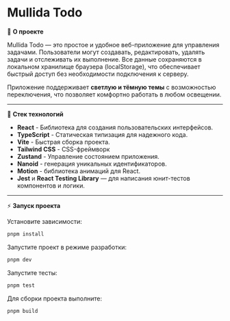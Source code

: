# Mullida Todo

🚀 **О проекте**

Mullida Todo — это простое и удобное веб-приложение для управления задачами. Пользователи могут создавать, редактировать, удалять задачи и отслеживать их выполнение. Все данные сохраняются в локальном хранилище браузера (localStorage), что обеспечивает быстрый доступ без необходимости подключения к серверу.

Приложение поддерживает **светлую и тёмную темы** с возможностью переключения, что позволяет комфортно работать в любом освещении.

---

📌 **Стек технологий**

- **React** - Библиотека для создания пользовательских интерфейсов.
- **TypeScript** - Статическая типизация для надежного кода.
- **Vite** - Быстрая сборка проекта.
- **Tailwind CSS** - CSS-фреймворк
- **Zustand** - Управление состоянием приложения.
- **Nanoid** - генерация уникальных идентификаторов.
- **Motion** - библиотека анимаций для React.
- **Jest** и **React Testing Library** — для написания юнит-тестов компонентов и логики.

---

⚡ **Запуск проекта**

Установите зависимости:

```bash
pnpm install
```

Запустите проект в режиме разработки:

```bash
pnpm dev
```

Запустите тесты:

```bash
pnpm test
```

Для сборки проекта выполните:

```bash
pnpm build
```
